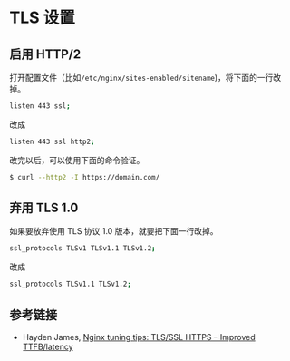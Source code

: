 # TLS 设置

## 启用 HTTP/2

打开配置文件（比如`/etc/nginx/sites-enabled/sitename`)，将下面的一行改掉。

```bash
listen 443 ssl;
```

改成

```bash
listen 443 ssl http2;
```

改完以后，可以使用下面的命令验证。

```bash
$ curl --http2 -I https://domain.com/
```

## 弃用 TLS 1.0

如果要放弃使用 TLS 协议 1.0 版本，就要把下面一行改掉。

```bash
ssl_protocols TLSv1 TLSv1.1 TLSv1.2;
```

改成

```bash
ssl_protocols TLSv1.1 TLSv1.2;
```

## 参考链接

- Hayden James, [Nginx tuning tips: TLS/SSL HTTPS – Improved TTFB/latency](https://haydenjames.io/nginx-tuning-tips-tls-ssl-https-ttfb-latency/)
